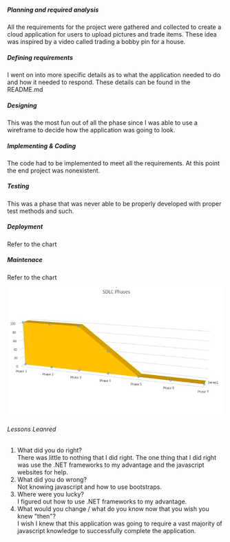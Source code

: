 ##### Planning and required analysis
  All the requirements for the project were gathered and collected to create a cloud application for users to upload pictures and trade items. These idea was inspired by a video called trading a bobby pin for a house. 
##### Defining requirements
  I went on into more specific details as to what the application needed to do and how it needed to respond. These details can be found in the README.md
##### Designing 
  This was the most fun out of all the phase since I was able to use a wireframe to decide how the application was going to look. 
##### Implementing & Coding
  The code had to be implemented to meet all the requirements. At this point the end project was nonexistent. 
##### Testing
  This was a phase that was never able to be properly developed with proper test methods and such. 
##### Deployment
  Refer to the chart
##### Maintenace
  Refer to the chart
  
  ![sdlc](sdlc.jpg)<br/>
  
  
  ###### Lessons Leanred
  1. What did you do right?</br>
      There was little to nothing that I did right. The one thing that I did right was use the .NET frameworks to my advantage and the javascript websites for help.
  2. What did you do wrong?</br>
      Not knowing javascript and how to use bootstraps.
  3. Where were you lucky?</br>
      I figured out how to use .NET frameworks to my advantage.
  4. What would you change / what do you know now that you wish you knew "then"?</br>
      I wish I knew that this application was going to require a vast majority of javascript knowledge to successfully complete the application.
